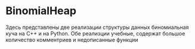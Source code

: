 # BinomialHeap

Здесь представлены две реализации структуры данных биномиальная куча на C++ и на Python.
Обе реализции учебные, содержат большое количество комментриев и недописанные функции
